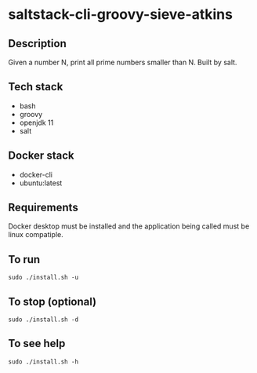 # saltstack-cli-groovy-sieve-atkins

## Description
Given a number N, print all prime
numbers smaller than N.
Built by salt.

## Tech stack
- bash
- groovy
- openjdk 11
- salt

## Docker stack
- docker-cli
- ubuntu:latest

## Requirements
Docker desktop must be installed and the application
being called must be linux compatiple.

## To run
`sudo ./install.sh -u`

## To stop (optional)
`sudo ./install.sh -d`

## To see help
`sudo ./install.sh -h`
